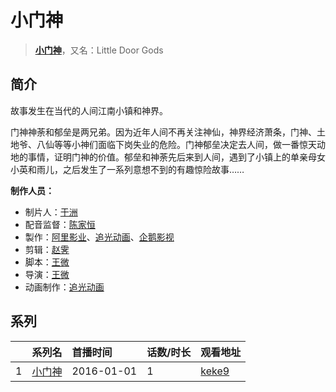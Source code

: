# 小门神


> <u>**[小门神](https://bgm.tv/subject/130747)**</u>，又名：Little Door Gods

## 简介

故事发生在当代的人间江南小镇和神界。 

门神神荼和郁垒是两兄弟。因为近年人间不再关注神仙，神界经济萧条，门神、土地爷、八仙等等小神们面临下岗失业的危险。门神郁垒决定去人间，做一番惊天动地的事情，证明门神的价值。郁垒和神荼先后来到人间，遇到了小镇上的单亲母女小英和雨儿，之后发生了一系列意想不到的有趣惊险故事……

**制作人员：**
- 制片人：[于洲](https://bgm.tv/person/61903)
- 配音监督：[陈家恒](https://bgm.tv/person/38518)
- 製作：[阿里影业](https://bgm.tv/person/59699)、[追光动画](https://bgm.tv/person/23763)、[企鹅影视](https://bgm.tv/person/32042)
- 剪辑：[赵霁](https://bgm.tv/person/46122)
- 脚本：[王微](https://bgm.tv/person/47797)
- 导演：[王微](https://bgm.tv/person/47797)
- 动画制作：[追光动画](https://bgm.tv/person/23763)



## 系列

|     | 系列名 | 首播时间       | 话数/时长 | 观看地址                                                  |
| :-- | :-- | :--------- | :---- | :---------------------------------------------------- |
| 1   |[小门神](https://bgm.tv/subject/130747)| 2016-01-01 | 1     | [keke9](https://www.keke9.app/play/7884-4-49964.html) |



